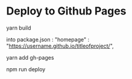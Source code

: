 # Deploy to Github Pages

yarn build

into package.json : "homepage" : "https://username.github.io/titleofproject/",

yarn add gh-pages 

npm run deploy